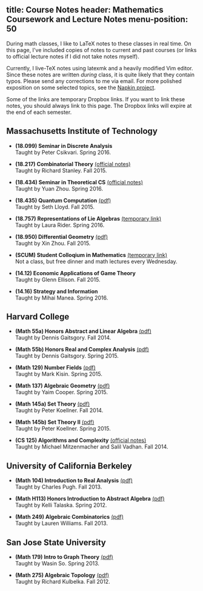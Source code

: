 title: Course Notes
header: Mathematics Coursework and Lecture Notes
menu-position: 50
---

During math classes, I like to LaTeX notes to these classes in real time.
On this page, I've included copies of notes to current and past courses
(or links to official lecture notes if I did not take notes myself).

Currently, I live-TeX notes using latexmk and a heavily modified Vim editor.
Since these notes are written *during* class, it is quite likely that they contain typos.
Please send any corrections to me via email.
For more polished exposition on some selected topics, see the [Napkin project](napkin.html).

Some of the links are temporary Dropbox links.
If you want to link these notes, you should always link to this page.
The Dropbox links will expire at the end of each semester.

## Massachusetts Institute of Technology
* **(18.099) Seminar in Discrete Analysis**<br>
  Taught by Peter Csikvari. Spring 2016.

* **(18.217) Combinatorial Theory** [(official notes)](http://www.cis.upenn.edu/~cis610/sp06stanley.pdf)<br> 
  Taught by Richard Stanley. Fall 2015.

* **(18.434) Seminar in Theoretical CS** [(official notes)](http://math.mit.edu/~yuanzhou/teaching/18.434sp16/)<br>
  Taught by Yuan Zhou. Spring 2016.

* **(18.435) Quantum Computation** [(pdf)](notes/MIT-18-435.pdf)<br>
  Taught by Seth Lloyd. Fall 2015.

* **(18.757) Representations of Lie Algebras** [(temporary link)](https://www.dropbox.com/s/iefjlmqp8rwzh0c/MIT-18-757.pdf?dl=1)<br>
  Taught by Laura Rider. Spring 2016.

* **(18.950) Differential Geometry** [(pdf)](notes/MIT-18-950.pdf)<br>
  Taught by Xin Zhou. Fall 2015.

* **(SCUM) Student Colloqium in Mathematics** [(temporary link)](https://www.dropbox.com/s/936pn8h5l8cxgv2/SCUM.pdf?dl=1)<br>
  Not a class, but free dinner and math lectures every Wednesday.

* **(14.12) Economic Applications of Game Theory** <br>
  Taught by Glenn Ellison. Fall 2015.

* **(14.16) Strategy and Information** <br>
  Taught by Mihai Manea. Spring 2016.

## Harvard College
* **(Math 55a) Honors Abstract and Linear Algebra** [(pdf)](notes/Harvard-55a.pdf)<br>
  Taught by Dennis Gaitsgory. Fall 2014.

* **(Math 55b) Honors Real and Complex Analysis** [(pdf)](notes/Harvard-55b.pdf)<br>
  Taught by Dennis Gaitsgory. Spring 2015.

* **(Math 129) Number Fields** [(pdf)](notes/Harvard-129.pdf)<br>
  Taught by Mark Kisin. Spring 2015.

* **(Math 137) Algebraic Geometry** [(pdf)](notes/Harvard-137.pdf)<br>
  Taught by Yaim Cooper. Spring 2015.

* **(Math 145a) Set Theory** [(pdf)](notes/Harvard-145a.pdf)<br>
  Taught by Peter Koellner. Fall 2014.

* **(Math 145b) Set Theory II** [(pdf)](notes/Harvard-145b.pdf)<br>
  Taught by Peter Koellner. Spring 2015.

* **(CS 125) Algorithms and Complexity** [(official notes)](http://people.seas.harvard.edu/~cs125/index.html)<br>
  Taught by Michael Mitzenmacher and Salil Vadhan. Fall 2014.


## University of California Berkeley
* **(Math 104) Introduction to Real Analysis** [(pdf)](notes/UCB104.pdf)<br>
  Taught by Charles Pugh. Fall 2013.

* **(Math H113) Honors Introduction to Abstract Algebra** [(pdf)](notes/UCBH113.pdf)<br>
  Taught by Kelli Talaska. Spring 2012.

* **(Math 249) Algebraic Combinatorics** [(pdf)](notes/UCB249.pdf)<br>
  Taught by Lauren Williams. Fall 2013.


## San Jose State University
* **(Math 179) Intro to Graph Theory** [(pdf)](notes/SJSU179.pdf)<br>
  Taught by Wasin So. Spring 2013.

* **(Math 275) Algebraic Topology** [(pdf)](notes/SJSU275.pdf)<br>
  Taught by Richard Kulbelka. Fall 2012.

